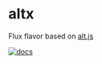# altx

Flux flavor based on [alt.js](https://github.com/goatslacker/alt)

[![docs](https://doc.esdoc.org/github.com/loopmode/altx/badge.svg)](https://doc.esdoc.org/github.com/loopmode/altx/)
